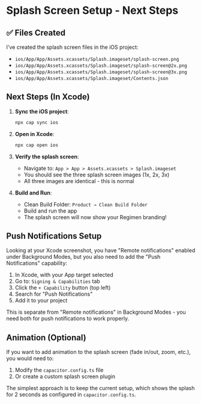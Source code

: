# Splash Screen Setup - Next Steps

## ✅ Files Created
I've created the splash screen files in the iOS project:
- `ios/App/App/Assets.xcassets/Splash.imageset/splash-screen.png`
- `ios/App/App/Assets.xcassets/Splash.imageset/splash-screen@2x.png`
- `ios/App/App/Assets.xcassets/Splash.imageset/splash-screen@3x.png`
- `ios/App/App/Assets.xcassets/Splash.imageset/Contents.json`

## Next Steps (In Xcode)

1. **Sync the iOS project**:
   ```bash
   npx cap sync ios
   ```

2. **Open in Xcode**:
   ```bash
   npx cap open ios
   ```

3. **Verify the splash screen**:
   - Navigate to: `App > App > Assets.xcassets > Splash.imageset`
   - You should see the three splash screen images (1x, 2x, 3x)
   - All three images are identical - this is normal

4. **Build and Run**:
   - Clean Build Folder: `Product → Clean Build Folder`
   - Build and run the app
   - The splash screen will now show your Regimen branding!

## Push Notifications Setup

Looking at your Xcode screenshot, you have "Remote notifications" enabled under Background Modes, but you also need to add the "Push Notifications" capability:

1. In Xcode, with your App target selected
2. Go to: `Signing & Capabilities` tab
3. Click the `+ Capability` button (top left)
4. Search for "Push Notifications"
5. Add it to your project

This is separate from "Remote notifications" in Background Modes - you need both for push notifications to work properly.

## Animation (Optional)

If you want to add animation to the splash screen (fade in/out, zoom, etc.), you would need to:
1. Modify the `capacitor.config.ts` file
2. Or create a custom splash screen plugin

The simplest approach is to keep the current setup, which shows the splash for 2 seconds as configured in `capacitor.config.ts`.
